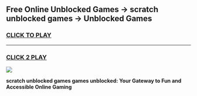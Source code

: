 
## Free Online Unblocked Games → scratch unblocked games → Unblocked Games
<h3>
<a href="https://premium.freeplayer.one?title=scratch_unblocked_games&ref=21F">CLICK TO PLAY</a></h3>
<hr>

<h3>
<a href="https://premium.freeplayer.one?title=scratch_unblocked_games&ref=21F">CLICK 2 PLAY</a>
  
</h3>

<a href="https://premium.freeplayer.one?title=scratch_unblocked_games&ref=21F/"><img src="https://clearcache.store/games.png"></a>


**scratch unblocked games games unblocked: Your Gateway to Fun and Accessible Online Gaming**
